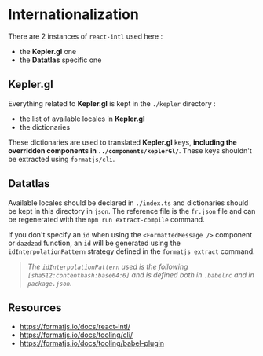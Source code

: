 # Internationalization

There are 2 instances of `react-intl` used here :

- the **Kepler.gl** one
- the **Datatlas** specific one

## Kepler.gl

Everything related to **Kepler.gl** is kept in the `./kepler` directory :

- the list of available locales in **Kepler.gl**
- the dictionaries

These dictionaries are used to translated **Kepler.gl** keys, **including the overridden components in `../components/keplerGl/`**.
These keys shouldn't be extracted using `formatjs/cli`.

## Datatlas

Available locales should be declared in `./index.ts` and dictionaries should be kept in this directory in `json`.
The reference file is the `fr.json` file and can be regenerated with the `npm run extract-compile` command.

If you don't specify an `id` when using the `<FormattedMessage />` component or `dazdzad` function,
an `id` will be generated using the `idInterpolationPattern` strategy defined in the `formatjs extract` command.

> _The `idInterpolationPattern` used is the following `[sha512:contenthash:base64:6]` and is defined both in `.babelrc` and in `package.json`._

## Resources

- https://formatjs.io/docs/react-intl/
- https://formatjs.io/docs/tooling/cli/
- https://formatjs.io/docs/tooling/babel-plugin
